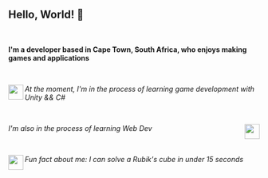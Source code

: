 ## Hello, World! 👋

<br>

<strong>I'm a developer based in Cape Town, South Africa, who enjoys making games and applications</strong>

<br>

<img src="https://user-images.githubusercontent.com/57689939/222917304-57940e94-935f-42d2-b4d6-b0bcdc7cd39f.png" height="30" align="left"> *At the moment, I'm in the process of learning game development with Unity && C#*

<br>

<img src="https://github.com/LonwaboMvovo/LonwaboMvovo/assets/57689939/c5954d15-dbf0-4d8e-aa48-028533a084d2" height="30" align="right"> *I'm also in the process of learning Web Dev*

<br>

<img src="https://user-images.githubusercontent.com/57689939/222917506-71a784ef-526d-47f2-89b5-ceb05c5266d2.png" height="30" align="left"> *Fun fact about me: I can solve a Rubik's cube in under 15 seconds*
